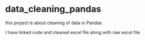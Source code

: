 # data_cleaning_pandas
this project is about cleaning of data in Pandas 

I have linked code and cleaned excel file along with raw excel file

